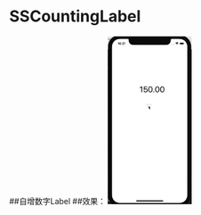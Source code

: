 # SSCountingLabel
##自增数字Label
##效果：
<img src="https://github.com/namesubai/SSCountingLabel/blob/master/自增数字.gif" width = 30% height = 30% />
